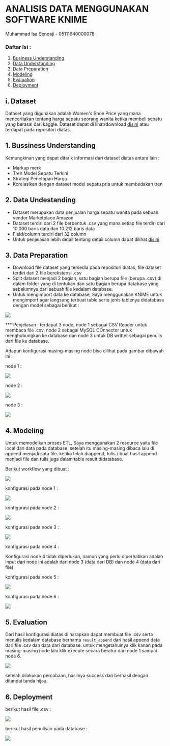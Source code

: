 # ANALISIS DATA MENGGUNAKAN SOFTWARE KNIME

Muhammad Isa Senoaji - 05111640000078

### Daftar Isi :

1. [Business Understanding](#1-bussiness-understanding)
2. [Data Understanding](#2-data-undestanding)
3. [Data Preparation](#3-data-preparation)
4. [Modeling](#4-modeling)
5. [Evaluation](#5-evaluation)
6. [Deployment](#6-deployment)

## i. Dataset

Dataset yang digunakan adalah Women's Shoe Price yang mana menceritakan tentang harga sepatu seorang wanita ketika membeli sepatu yang berasal dari kaggle. Dataset dapat di lihat/download <a href="https://www.kaggle.com/datafiniti/womens-shoes-prices">disini</a> atau terdapat pada repositori diatas.

## 1. Bussiness Understanding

Kemungkinan yang dapat ditarik informasi dari dataset diatas antara lain :
- Markup merk
- Tren Model Sepatu Terkini
- Strategi Penetapan Harga
- Korelasikan dengan dataset model sepatu pria untuk membedakan tren


## 2. Data Undestanding

- Dataset merupakan data penjualan harga sepatu wanita pada sebuah vendor Marketplace Amazon
- Dataset terdiri dari 2 file berbentuk .csv yang mana setiap file terdiri dari 10.000 baris data dan 10.212 baris data
- Field/column terdiri dari 32 column
- Untuk penjelasan lebih detail tentang detail column dapat dilihat <a href="https://developer.datafiniti.co/docs/product-data-schema">disini</a>

## 3. Data Preparation

- Download file dataset yang tersedia pada repositori diatas, file dataset terdiri dari 2 file berekstensi .csv
- Split dataset menjadi 2 bagian, satu bagian berupa file (berupa .csv) di dalam folder yang di tentukan dan satu bagian berupa database yang sebelumnya dari sebuah file kedalam database. 
- Untuk mengimport data ke database, Saya menggunakan KNIME untuk mengimport agar langsung terbuat table serta jenis tablenya didatabase dengan model sebagai berikut :

<img src="/KNIME-Analitytics/resource/screenshot/Screenshot (10).png">

*** Penjelasan : terdapat 3 node, node 1 sebagai CSV Reader untuk membaca file .csv, node 2 sebagai MySQL COnnector untuk menghubungkan ke database dan node 3 untuk DB writter sebagai penulis dari file ke database.

Adapun konfigurasi masing-masing node bisa dilihat pada gambar dibawah ini :

node 1 :

<img src="/KNIME-Analitytics/resource/screenshot/Screenshot (21).png">

node 2 :

<img src="/KNIME-Analitytics/resource/screenshot/Screenshot (9).png">

node 3 :

<img src="/KNIME-Analitytics/resource/screenshot/Screenshot (11).png">

## 4. Modeling

Untuk memodelkan proses ETL, Saya menggunakan 2 resource yaitu file local dan data pada database. setelah itu masing-masing dibaca lalu di append menjadi satu file. ketika telah diappend, tulis / buat hasil append menjadi file dan tulis juga dalam table result didatabase. 

Berikut workflow yang dibuat :

<img src="/KNIME-Analitytics/resource/screenshot/Screenshot (19).png">

konfigurasi pada node 1 :

<img src="/KNIME-Analitytics/resource/screenshot/Screenshot (14).png">

konfigurasi pada node 2 :

<img src="/KNIME-Analitytics/resource/screenshot/Screenshot (15).png">

konfigurasi pada node 3 :

<img src="/KNIME-Analitytics/resource/screenshot/Screenshot (16).png">

konfigurasi pada node 4 :

Konfigurasi node 4 tidak diperlukan, namun yang perlu diperhatikan adalah input dari node ini adalah dari node 3 (data dari DB) dan node 4 (data dari file)

konfigurasi pada node 5 :

<img src="/KNIME-Analitytics/resource/screenshot/Screenshot (17).png">

konfigurasi pada node 6 :

<img src="/KNIME-Analitytics/resource/screenshot/Screenshot (18).png">



## 5. Evaluation

Dari hasil konfigurasi diatas di harapkan dapat membuat file .csv serta menulis kedalam database bernama ``` result_append ``` dari hasil append data dari file .csv dan data dari database. untuk mengetahuinya klik kanan pada masing-masing node lalu klik execute secara beratur dari node 1 sampai node 6.

<img src="/KNIME-Analitytics/resource/screenshot/Screenshot (20).png">

setelah dilakukan percobaan, hasilnya success dan berhasil dengan ditandai tanda hijau.


## 6. Deployment

berikut hasil file .csv :

<img src="/KNIME-Analitytics/resource/screenshot/Screenshot (22).png">


berikut hasil penulisan pada database :

<img src="/KNIME-Analitytics/resource/screenshot/Screenshot (23).png">


